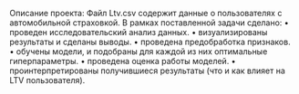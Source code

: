 Описание проекта:
Файл Ltv.csv содержит данные о пользователях с автомобильной страховкой.
В рамках поставленной задачи сделано:
•	проведен исследовательский анализ данных.
•	визуализированы результаты и сделаны выводы.
•	проведена предобработка признаков.
•	обучены модели, и подобраны для каждой из них оптимальные гиперпараметры.
•	проведена оценка работы моделей.
•	проинтерпретированы получившиеся результаты (что и как влияет на LTV пользователя).
